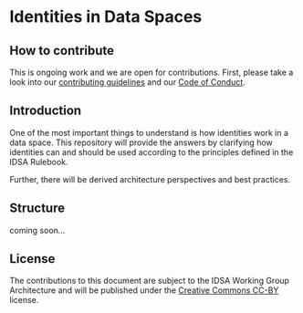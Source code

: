 # Identities in Data Spaces

## How to contribute

This is ongoing work and we are open for contributions. First, please take a look into our [contributing guidelines](./CONTRIBUTING.md) and our [Code of Conduct](./CODE_OF_CONDUCT.md).

## Introduction

One of the most important things to understand is how identities work in a data space. This repository will provide the answers by clarifying how identities can and should be used according to the principles defined in the IDSA Rulebook.

Further, there will be derived architecture perspectives and best practices.

## Structure

coming soon...

## License

The contributions to this document are subject to the IDSA Working Group Architecture and will be published under the [Creative Commons CC-BY](./LICENSE.md) license.